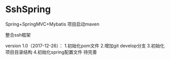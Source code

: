 # SshSpring
Spring+SpringMVC+Mybatis 项目启动maven

整合ssh框架

version 1.0（2017-12-26）：
1.初始化pom文件
2.增加git develop分支
3.初始化项目目录结构
4.初始化spring配置文件 待完善








